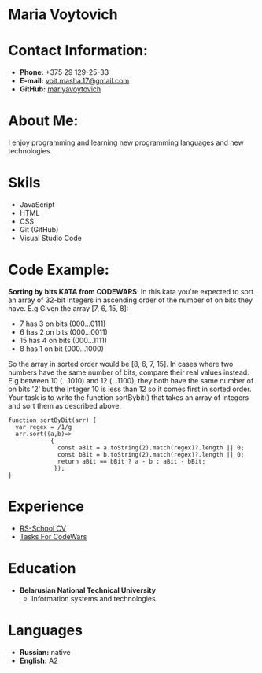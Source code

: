 # Maria Voytovich

# Contact Information:
 * **Phone:** +375 29 129-25-33
 * **E-mail:** voit.masha.17@gmail.com
 * **GitHub:** [mariyavoytovich](https://github.com/mariyavoytovich "GitHub Profile")

# About Me:
I enjoy programming and learning new programming languages and new technologies.

# Skils
* JavaScript
* HTML
* CSS
* Git (GitHub)
* Visual Studio Code

# Code Example:

<b>Sorting by bits KATA from CODEWARS</b>: In this kata you're expected to sort an array of 32-bit integers in ascending order of the number of on bits they have.
E.g Given the array [7, 6, 15, 8]: 
* 7 has 3 on bits (000...0111)
* 6 has 2 on bits (000...0011)
* 15 has 4 on bits (000...1111)
* 8 has 1 on bit (000...1000)

So the array in sorted order would be [8, 6, 7, 15].
In cases where two numbers have the same number of bits, compare their real values instead.
E.g between 10 (...1010) and 12 (...1100), they both have the same number of on bits '2' but the integer 10 is less than 12 so it comes first in sorted order.
Your task is to write the function sortBybit() that takes an array of integers and sort them as described above.

```
function sortByBit(arr) {
  var regex = /1/g
  arr.sort((a,b)=>
            { 
              const aBit = a.toString(2).match(regex)?.length || 0;
              const bBit = b.toString(2).match(regex)?.length || 0;
              return aBit == bBit ? a - b : aBit - bBit;
             });
}
```

# Experience
* [RS-School CV](https://github.com/mariyavoytovich/rsschool-cv "CV")
* [Tasks For CodeWars](https://www.codewars.com/users/https://www.codewars.com/users/mariyavoytovich "CodeWars Profile")

# Education
* **Belarusian National Technical University**
    * Information systems and technologies

# Languages
* **Russian:** native
* **English:** A2


